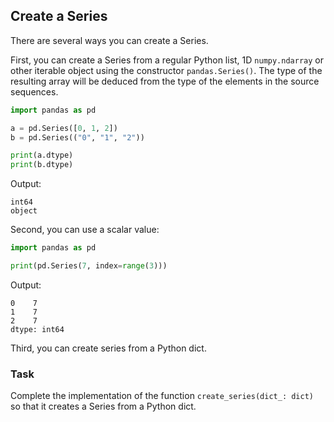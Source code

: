 ## Create a Series

There are several ways you can create a Series.

First, you can create a Series from a regular Python list, 1D `numpy.ndarray` or other iterable object using the constructor `pandas.Series()`. 
The type of the resulting array will be deduced from the type of the elements in the source sequences.

```python
import pandas as pd

a = pd.Series([0, 1, 2])
b = pd.Series(("0", "1", "2"))

print(a.dtype)
print(b.dtype)
```
Output:
```text
int64
object
```

Second, you can use a scalar value:
```python
import pandas as pd

print(pd.Series(7, index=range(3)))
```
Output:
```text
0    7
1    7
2    7
dtype: int64
```

Third, you can create series from a Python dict.
 
### Task
Complete the implementation of the function `create_series(dict_: dict)` so that it creates a Series from a Python dict.